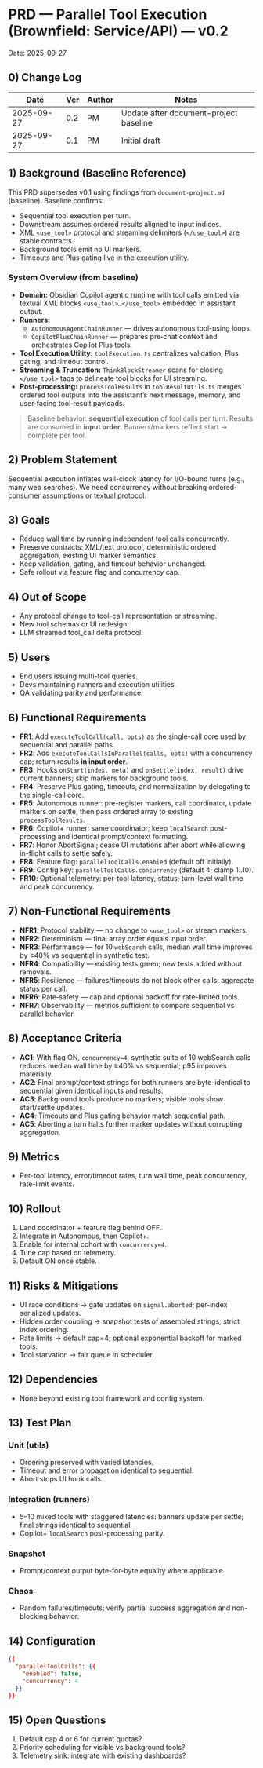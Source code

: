 # PRD — Parallel Tool Execution (Brownfield: Service/API) — v0.2

Date: 2025-09-27

## 0) Change Log

| Date       | Ver | Author | Notes                                  |
| ---------- | --- | ------ | -------------------------------------- |
| 2025-09-27 | 0.2 | PM     | Update after document-project baseline |
| 2025-09-27 | 0.1 | PM     | Initial draft                          |

## 1) Background (Baseline Reference)

This PRD supersedes v0.1 using findings from `document-project.md` (baseline). Baseline confirms:

- Sequential tool execution per turn.
- Downstream assumes ordered results aligned to input indices.
- XML `<use_tool>` protocol and streaming delimiters (`</use_tool>`) are stable contracts.
- Background tools emit no UI markers.
- Timeouts and Plus gating live in the execution utility.

### System Overview (from baseline)

- **Domain:** Obsidian Copilot agentic runtime with tool calls emitted via textual XML blocks `<use_tool>…</use_tool>` embedded in assistant output.
- **Runners:**
  - `AutonomousAgentChainRunner` — drives autonomous tool-using loops.
  - `CopilotPlusChainRunner` — prepares pre‑chat context and orchestrates Copilot Plus tools.
- **Tool Execution Utility:** `toolExecution.ts` centralizes validation, Plus gating, and timeout control.
- **Streaming & Truncation:** `ThinkBlockStreamer` scans for closing `</use_tool>` tags to delineate tool blocks for UI streaming.
- **Post‑processing:** `processToolResults` in `toolResultUtils.ts` merges ordered tool outputs into the assistant’s next message, memory, and user‑facing tool‑result payloads.

> Baseline behavior: **sequential execution** of tool calls per turn. Results are consumed in **input order**. Banners/markers reflect start → complete per tool.

## 2) Problem Statement

Sequential execution inflates wall-clock latency for I/O-bound turns (e.g., many web searches). We need concurrency without breaking ordered-consumer assumptions or textual protocol.

## 3) Goals

- Reduce wall time by running independent tool calls concurrently.
- Preserve contracts: XML/text protocol, deterministic ordered aggregation, existing UI marker semantics.
- Keep validation, gating, and timeout behavior unchanged.
- Safe rollout via feature flag and concurrency cap.

## 4) Out of Scope

- Any protocol change to tool-call representation or streaming.
- New tool schemas or UI redesign.
- LLM streamed tool_call delta protocol.

## 5) Users

- End users issuing multi-tool queries.
- Devs maintaining runners and execution utilities.
- QA validating parity and performance.

## 6) Functional Requirements

- **FR1**: Add `executeToolCall(call, opts)` as the single-call core used by sequential and parallel paths.
- **FR2**: Add `executeToolCallsInParallel(calls, opts)` with a concurrency cap; return results **in input order**.
- **FR3**: Hooks `onStart(index, meta)` and `onSettle(index, result)` drive current banners; skip markers for background tools.
- **FR4**: Preserve Plus gating, timeouts, and normalization by delegating to the single-call core.
- **FR5**: Autonomous runner: pre-register markers, call coordinator, update markers on settle, then pass ordered array to existing `processToolResults`.
- **FR6**: Copilot+ runner: same coordinator; keep `localSearch` post-processing and identical prompt/context formatting.
- **FR7**: Honor AbortSignal; cease UI mutations after abort while allowing in-flight calls to settle safely.
- **FR8**: Feature flag: `parallelToolCalls.enabled` (default off initially).
- **FR9**: Config key: `parallelToolCalls.concurrency` (default 4; clamp 1..10).
- **FR10**: Optional telemetry: per-tool latency, status; turn-level wall time and peak concurrency.

## 7) Non‑Functional Requirements

- **NFR1**: Protocol stability — no change to `<use_tool>` or stream markers.
- **NFR2**: Determinism — final array order equals input order.
- **NFR3**: Performance — for 10 `webSearch` calls, median wall time improves by ≥40% vs sequential in synthetic test.
- **NFR4**: Compatibility — existing tests green; new tests added without removals.
- **NFR5**: Resilience — failures/timeouts do not block other calls; aggregate status per call.
- **NFR6**: Rate‑safety — cap and optional backoff for rate-limited tools.
- **NFR7**: Observability — metrics sufficient to compare sequential vs parallel behavior.

## 8) Acceptance Criteria

- **AC1**: With flag ON, `concurrency=4`, synthetic suite of 10 webSearch calls reduces median wall time by ≥40% vs sequential; p95 improves materially.
- **AC2**: Final prompt/context strings for both runners are byte-identical to sequential given identical inputs and results.
- **AC3**: Background tools produce no markers; visible tools show start/settle updates.
- **AC4**: Timeouts and Plus gating behavior match sequential path.
- **AC5**: Aborting a turn halts further marker updates without corrupting aggregation.

## 9) Metrics

- Per-tool latency, error/timeout rates, turn wall time, peak concurrency, rate-limit events.

## 10) Rollout

1. Land coordinator + feature flag behind OFF.
2. Integrate in Autonomous, then Copilot+.
3. Enable for internal cohort with `concurrency=4`.
4. Tune cap based on telemetry.
5. Default ON once stable.

## 11) Risks & Mitigations

- UI race conditions → gate updates on `signal.aborted`; per-index serialized updates.
- Hidden order coupling → snapshot tests of assembled strings; strict index ordering.
- Rate limits → default cap=4; optional exponential backoff for marked tools.
- Tool starvation → fair queue in scheduler.

## 12) Dependencies

- None beyond existing tool framework and config system.

## 13) Test Plan

### Unit (utils)

- Ordering preserved with varied latencies.
- Timeout and error propagation identical to sequential.
- Abort stops UI hook calls.

### Integration (runners)

- 5–10 mixed tools with staggered latencies: banners update per settle; final strings identical to sequential.
- Copilot+ `localSearch` post-processing parity.

### Snapshot

- Prompt/context output byte-for-byte equality where applicable.

### Chaos

- Random failures/timeouts; verify partial success aggregation and non-blocking behavior.

## 14) Configuration

```json
{{
  "parallelToolCalls": {{
    "enabled": false,
    "concurrency": 4
  }}
}}
```

## 15) Open Questions

1. Default cap 4 or 6 for current quotas?
2. Priority scheduling for visible vs background tools?
3. Telemetry sink: integrate with existing dashboards?
